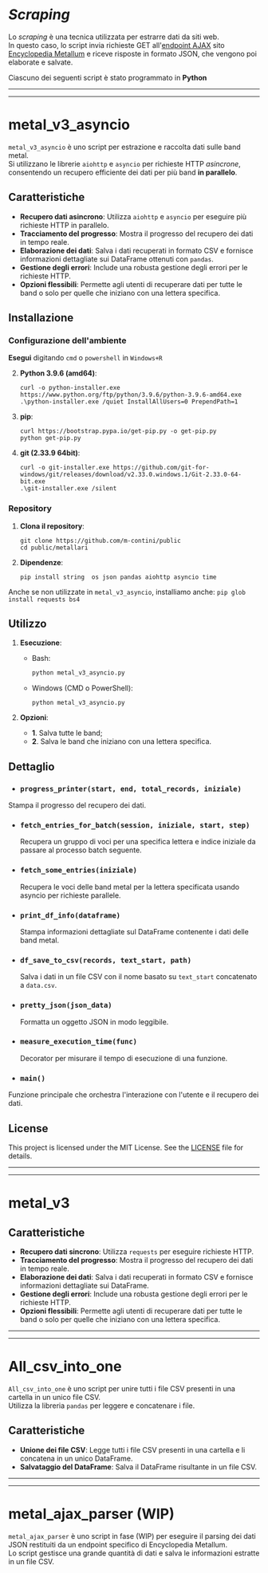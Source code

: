 # _Scraping_

Lo _scraping_ è una tecnica utilizzata per estrarre dati da siti web.  
In questo caso, lo script invia richieste GET all'[endpoint AJAX](https://www.metal-archives.com/browse/ajax-letter/l) sito [Encyclopedia Metallum](https://www.metal-archives.com/) e riceve risposte in formato JSON, che vengono poi elaborate e salvate.

Ciascuno dei seguenti script è stato programmato in __Python__

---
---

# metal_v3_asyncio

`metal_v3_asyncio` è uno script per estrazione e raccolta dati sulle band metal.  
Si utilizzano le librerie `aiohttp` e `asyncio` per richieste HTTP _asincrone_, consentendo un recupero efficiente dei dati per più band __in parallelo__.

## Caratteristiche

- **Recupero dati asincrono**: Utilizza `aiohttp` e `asyncio` per eseguire più richieste HTTP in parallelo.
- **Tracciamento del progresso**: Mostra il progresso del recupero dei dati in tempo reale.
- **Elaborazione dei dati**: Salva i dati recuperati in formato CSV e fornisce informazioni dettagliate sui DataFrame ottenuti con `pandas`.
- **Gestione degli errori**: Include una robusta gestione degli errori per le richieste HTTP.
- **Opzioni flessibili**: Permette agli utenti di recuperare dati per tutte le band o solo per quelle che iniziano con una lettera specifica.

## Installazione

### Configurazione dell'ambiente

**Esegui** digitando `cmd` o `powershell` in `Windows+R`

2. **Python 3.9.6 (amd64)**:
    ```
    curl -o python-installer.exe https://www.python.org/ftp/python/3.9.6/python-3.9.6-amd64.exe
    .\python-installer.exe /quiet InstallAllUsers=0 PrependPath=1
    ```

3.  **pip**:
    ```
    curl https://bootstrap.pypa.io/get-pip.py -o get-pip.py
    python get-pip.py
    ```

4. **git (2.33.9 64bit)**:
    ```
    curl -o git-installer.exe https://github.com/git-for-windows/git/releases/download/v2.33.0.windows.1/Git-2.33.0-64-bit.exe
    .\git-installer.exe /silent
    ```

### Repository

1. **Clona il repository**:
    ```
    git clone https://github.com/m-contini/public
    cd public/metallari
    ```

2. **Dipendenze**:
    ```
    pip install string  os json pandas aiohttp asyncio time
    ```
Anche se non utilizzate in `metal_v3_asyncio`, installiamo anche:
    ```
    pip glob install requests bs4
    ```

## Utilizzo

1. **Esecuzione**:
    - Bash:
      ```bash
      python metal_v3_asyncio.py
      ```
    - Windows (CMD o PowerShell):
      ```
      python metal_v3_asyncio.py
      ```

2. **Opzioni**:
    - __1__. Salva tutte le band;
    - __2__. Salva le band che iniziano con una lettera specifica.

## Dettaglio

- ### `progress_printer(start, end, total_records, iniziale)`
 Stampa il progresso del recupero dei dati.

- ### `fetch_entries_for_batch(session, iniziale, start, step)`
  Recupera un gruppo di voci per una specifica lettera e indice iniziale da passare al processo batch seguente.

- ### `fetch_some_entries(iniziale)`
  Recupera le voci delle band metal per la lettera specificata usando asyncio per richieste parallele.

- ### `print_df_info(dataframe)`
  Stampa informazioni dettagliate sul DataFrame contenente i dati delle band metal.

- ### `df_save_to_csv(records, text_start, path)`
  Salva i dati in un file CSV con il nome basato su `text_start` concatenato a `data.csv`.

- ### `pretty_json(json_data)`
  Formatta un oggetto JSON in modo leggibile.

- ### `measure_execution_time(func)`
  Decorator per misurare il tempo di esecuzione di una funzione.

- ### `main()`
Funzione principale che orchestra l'interazione con l'utente e il recupero dei dati.

## License

This project is licensed under the MIT License. See the [LICENSE](LICENSE) file for details.

---
---

# metal_v3

## Caratteristiche

- **Recupero dati sincrono**: Utilizza `requests` per eseguire richieste HTTP.
- **Tracciamento del progresso**: Mostra il progresso del recupero dei dati in tempo reale.
- **Elaborazione dei dati**: Salva i dati recuperati in formato CSV e fornisce informazioni dettagliate sui DataFrame.
- **Gestione degli errori**: Include una robusta gestione degli errori per le richieste HTTP.
- **Opzioni flessibili**: Permette agli utenti di recuperare dati per tutte le band o solo per quelle che iniziano con una lettera specifica.

---
---

# All_csv_into_one

`All_csv_into_one` è uno script per unire tutti i file CSV presenti in una cartella in un unico file CSV.  
Utilizza la libreria `pandas` per leggere e concatenare i file.

## Caratteristiche

- **Unione dei file CSV**: Legge tutti i file CSV presenti in una cartella e li concatena in un unico DataFrame.
- **Salvataggio del DataFrame**: Salva il DataFrame risultante in un file CSV.

---
---

# metal_ajax_parser (WIP)

`metal_ajax_parser` è uno script in fase (WIP) per eseguire il parsing dei dati JSON restituiti da un endpoint specifico di Encyclopedia Metallum.  
Lo script gestisce una grande quantità di dati e salva le informazioni estratte in un file CSV.

